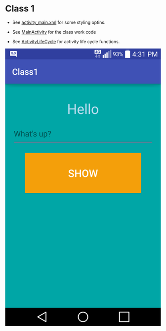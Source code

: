 # Class 1 

- See [activity_main.xml](app/src/main/res/layout/activity_main.xml) for some styling optins.

-  See [MainActivity](app/src/main/java/com/best/class1/MainActivity.java) for the class work code

- See [ActivityLifeCycle](app/src/main/java/com/best/class1/ActivityLifeCycle.java) for activity life cycle functions.




![alt tag](Screenshot_2015-10-28-16-31-44.png)



